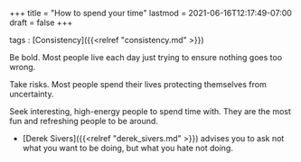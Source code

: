 +++
title = "How to spend your time"
lastmod = 2021-06-16T12:17:49-07:00
draft = false
+++

tags
: [Consistency]({{<relref "consistency.md" >}})

Be bold. Most people live each day just trying to ensure nothing goes too wrong.

Take risks. Most people spend their lives protecting themselves from uncertainty.

Seek interesting, high-energy people to spend time with. They are the most fun and refreshing people to be around.

-   [Derek Sivers]({{<relref "derek_sivers.md" >}}) <span class="underline">advises you to ask not what you want to be doing, but what you hate not doing.</span>